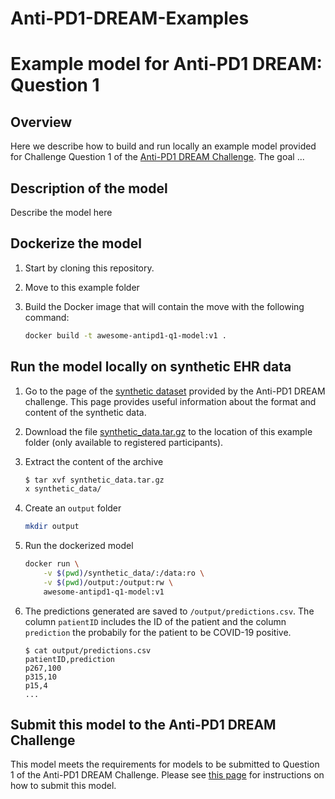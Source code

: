 # Anti-PD1-DREAM-Examples

# Example model for Anti-PD1 DREAM: Question 1

## Overview

Here we describe how to build and run locally an example model provided for Challenge Question 1 of the [Anti-PD1 DREAM Challenge](https://www.synapse.org/#!Synapse:syn18404605/wiki/589611). The goal ...

## Description of the model

Describe the model here

## Dockerize the model

1. Start by cloning this repository.

2. Move to this example folder

3. Build the Docker image that will contain the move with the following command:

    ```bash
    docker build -t awesome-antipd1-q1-model:v1 .
    ```

## Run the model locally on synthetic EHR data

1. Go to the page of the [synthetic dataset](https://www.synapse.org/#!Synapse:syn21978034) provided by the Anti-PD1 DREAM challenge. This page provides useful information about the format and content of the synthetic data.

2. Download the file [synthetic_data.tar.gz]() to the location of this example folder (only available to registered participants).

3. Extract the content of the archive

    ```bash
    $ tar xvf synthetic_data.tar.gz
    x synthetic_data/
    ```

4. Create an `output` folder

    ```bash
    mkdir output
    ```

5. Run the dockerized model

    ```bash
    docker run \
        -v $(pwd)/synthetic_data/:/data:ro \
        -v $(pwd)/output:/output:rw \
        awesome-antipd1-q1-model:v1
    ```

6. The predictions generated are saved to `/output/predictions.csv`. The column `patientID` includes the ID of the patient and the column `prediction` the probabily for the patient to be COVID-19 positive.

    ```text
    $ cat output/predictions.csv
    patientID,prediction
    p267,100
    p315,10
    p15,4
    ...
    ```

## Submit this model to the Anti-PD1 DREAM Challenge

This model meets the requirements for models to be submitted to Question 1 of the Anti-PD1 DREAM Challenge. Please see [this page]() for instructions on how to submit this model.